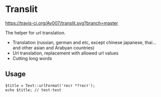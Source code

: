 Translit
=============

https://travis-ci.org/Av007/translit.svg?branch=master


The helper for url translation.

- Translation (russian, german and etc, except chinese japanese, thai... and other asian and Arabyan countries)
- Url translation, replacement with allowed url values
- Cutting long words


Usage
------
```
$title = Text::urlFormat('тест *?тест');
echo $title; // test-test 
```
